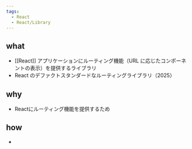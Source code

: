 ```yaml
---
tags:
  - React
  - React/Library
---
```

## what
- [[React]] アプリケーションにルーティング機能（URL に応じたコンポーネントの表示）を提供するライブラリ
- React のデファクトスタンダードなルーティングライブラリ（2025）
## why
- Reactにルーティング機能を提供するため
## how
- 